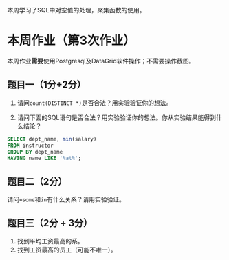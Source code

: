 本周学习了SQL中对空值的处理，聚集函数的使用。

# 本周作业（第3次作业）
本周作业**需要**使用Postgresql及DataGrid软件操作；不需要操作截图。

## 题目一（1分+2分）
1. 请问`count(DISTINCT *)`是否合法？用实验验证你的想法。

2. 请问下面的SQL语句是否合法？用实验验证你的想法。你从实验结果能得到什么结论？

```sql
SELECT dept_name, min(salary)
FROM instructor
GROUP BY dept_name
HAVING name LIKE '%at%';
```

## 题目二（2分）
请问`=some`和`in`有什么关系？请用实验验证。

## 题目三（2分 + 3分）
1. 找到平均工资最高的系。
2. 找到工资最高的员工（可能不唯一）。